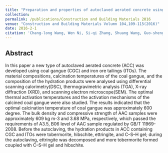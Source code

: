 ```yaml
---
title: "Preparation and properties of autoclaved aerated concrete using coal gangue and iron ore tailings[[PDF]](https://www.sciencedirect.com/science/article/abs/pii/S0950061815307145)"
collection:
permalink: /publications/Construction and Building Materials 2016
venue: "Construction and Building Materials Volumn 104,109-115(2016)"
date: 2016-2-1
citation: 'Chang-long Wang, Wen Ni, Si-qi Zhang, Shuang Wang, Guo-sheng Gai, <b>Weikang Wang</b>. <i>Construction and Building Materials Volumn 104, 2016</i>.'
---
```

## Abstract
In this paper a new type of autoclaved aerated concrete (ACC) was developed using coal gangue (CGC) and iron ore tailings (ITOs). The material compositions, calcination temperatures of the coal gangue, and the composition of the hydration products were analysed using differential scanning calorimetry(DSC), thermogravimetric analysis (TGA), X-ray diffraction (XRD), and scanning electron microscope(SEM). The optimal thermal activation temperatures and the activation mechanisms of the calcined coal gangue were also studied. The results indicated that the optimal calcination temperature of coal gangue was approximately 600 degree. The bulk density and compressive strength of AAC samples were approximately 609 kg m-3 and 3.68 MPa, respectively, which passed the requirements of A3.5, B06 level of AAC sample regulated by GB/T 11969-2008. Before the autoclaving, the hydration products in ACC containing CGC and ITOs were tobermorite, hibschite, ettringite, and C–S–H gel; during the autoclaving, ettringite was decomposed and more tobermorite formed coupled with C–S–H gel and hibschite.
